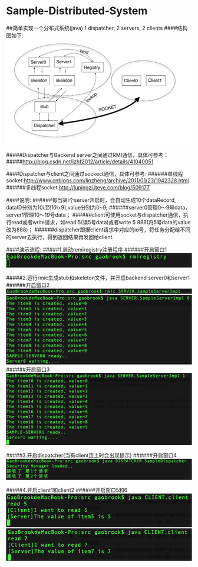 # Sample-Distributed-System

##简单实现一个分布式系统(java)
1 dispatcher, 2 servers, 2 clients
####结构图如下: 
![image](https://github.com/brookgao/Sample-Distributed-System/raw/master/Images/structure.png) 

#####Dispatcher与Backend server之间通过RMI通信，具体可参考：
#####http://blog.csdn.net/jzhf2012/article/details/41040051

####Dispatcher与client之间通过sockect通信，具体可参考:
######单线程socket:http://www.cnblogs.com/linzheng/archive/2011/01/23/1942328.html
######多线程socket:http://lupingzi.iteye.com/blog/509177

####说明:
######每当第i个server开启时，会自动生成10个dataRecord, dataID分别为10*i至(10*i+9),value分别为0~9;
######server0管理0～9号data，server1管理10～19号data；
######client可使用socket与dispatcher通信，执行read或者write请求，如read 5(读5号data)或者write 5 888(将5号data的value改为888)；
######dispatcher跟据client请求中对应的id号，将任务分配给不同的server去执行，得到返回结果再发回给client.

####演示流程:
#####1.启动remiregistry注册程序
######开启窗口1
![image](https://github.com/brookgao/Sample-Distributed-System/raw/master/Images/rmiregistry.png)

#####2.运行rmic生成stub和skeleton文件，并开启backend server0和server1
######开启窗口2
![image](https://github.com/brookgao/Sample-Distributed-System/raw/master/Images/rmic.png)
![image](https://github.com/brookgao/Sample-Distributed-System/raw/master/Images/server0.png)
######开启窗口3
![image](https://github.com/brookgao/Sample-Distributed-System/raw/master/Images/server1.png)

#####3.开启dispatcher(当有client连上时会出现提示)
######开启窗口4
![image](https://github.com/brookgao/Sample-Distributed-System/raw/master/Images/dispatcher.png)

#####4.开启client1和client2
######开启窗口5和6
![image](https://github.com/brookgao/Sample-Distributed-System/raw/master/Images/client1.png)
![image](https://github.com/brookgao/Sample-Distributed-System/raw/master/Images/client2.png)




  
  
  

